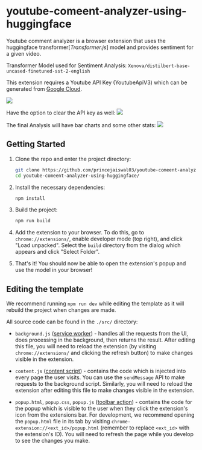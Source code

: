 # youtube-comeent-analyzer-using-huggingface
Youtube comment analyzer is a browser extension that uses the huggingface transformer[*Transformer.js*] model and provides sentiment for a given video.

Transformer Model used for Sentiment Analysis: `Xenova/distilbert-base-uncased-finetuned-sst-2-english`

This extension requires a Youtube API Key (YoutubeApiV3) which can be generated from [Google Cloud](https://console.cloud.google.com/).

![](https://github.com/princejaiswal03/youtube-comeent-analyzer-using-huggingface/blob/main/public/icons/ycm-api-key-add.jpg)

Have the option to clear the API key as well:
![](https://github.com/princejaiswal03/youtube-comeent-analyzer-using-huggingface/blob/main/public/icons/ycm-spinner.png)

The final Analysis will have bar charts and some other stats:
![](https://github.com/princejaiswal03/youtube-comeent-analyzer-using-huggingface/blob/main/public/icons/ycm-analysis.png)

## Getting Started
1. Clone the repo and enter the project directory:
    ```bash
    git clone https://github.com/princejaiswal03/youtube-comeent-analyzer-using-huggingface.git
    cd youtube-comeent-analyzer-using-huggingface/
    ```
1. Install the necessary dependencies:
    ```bash
    npm install 
    ```

1. Build the project:
    ```bash
    npm run build 
    ```

1. Add the extension to your browser. To do this, go to `chrome://extensions/`, enable developer mode (top right), and click "Load unpacked". Select the `build` directory from the dialog which appears and click "Select Folder".

1. That's it! You should now be able to open the extension's popup and use the model in your browser!

## Editing the template

We recommend running `npm run dev` while editing the template as it will rebuild the project when changes are made. 

All source code can be found in the `./src/` directory:
- `background.js` ([service worker](https://developer.chrome.com/docs/extensions/mv3/service_workers/)) - handles all the requests from the UI, does processing in the background, then returns the result. After editing this file, you will need to reload the extension (by visiting `chrome://extensions/` and clicking the refresh button) to make changes visible in the extension.

- `content.js` ([content script](https://developer.chrome.com/docs/extensions/mv3/content_scripts/)) - contains the code which is injected into every page the user visits. You can use the `sendMessage` API to make requests to the background script. Similarly, you will need to reload the extension after editing this file to make changes visible in the extension.

- `popup.html`, `popup.css`, `popup.js` ([toolbar action](https://developer.chrome.com/docs/extensions/reference/action/)) - contains the code for the popup which is visible to the user when they click the extension's icon from the extensions bar. For development, we recommend opening the `popup.html` file in its tab by visiting `chrome-extension://<ext_id>/popup.html` (remember to replace `<ext_id>` with the extension's ID). You will need to refresh the page while you develop to see the changes you make.
